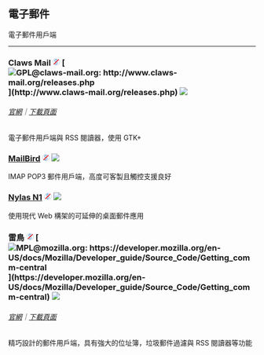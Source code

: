## 電子郵件

電子郵件用戶端

---

### Claws Mail  ![](../assets/free.png) [![](../assets/open-source-icon.png "GPL@claws-mail.org: http://www.claws-mail.org/releases.php")](http://www.claws-mail.org/releases.php) ![](../assets/united-states.png)

###### [官網](http://www.claws-mail.org/)｜[下載頁面](http://www.claws-mail.org/downloads.php?section=downloads)

電子郵件用戶端與 RSS 閱讀器，使用 GTK+

### [MailBird](https://www.mailbird.com/) ![](../assets/free.png) ![](../assets/earth-globe.png)

IMAP POP3 郵件用戶端，高度可客製且觸控支援良好

### [Nylas N1](https://www.nylas.com/download/) ![](../assets/free.png) ![](../assets/earth-globe.png)

使用現代 Web 構架的可延伸的桌面郵件應用

### 雷鳥 ![](../assets/free.png) [![](../assets/open-source-icon.png "MPL@mozilla.org: https://developer.mozilla.org/en-US/docs/Mozilla/Developer_guide/Source_Code/Getting_comm-central")](https://developer.mozilla.org/en-US/docs/Mozilla/Developer_guide/Source_Code/Getting_comm-central) ![](../assets/earth-globe.png)

###### [官網](https://www.mozilla.org/en-US/thunderbird/)｜[下載頁面](https://www.mozilla.org/en-US/thunderbird/all/)

精巧設計的郵件用戶端，具有強大的位址簿，垃圾郵件過濾與 RSS 閱讀器等功能
